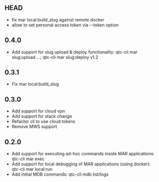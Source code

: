 HEAD
-----------
- fix mar local:build_slug against remote docker
- allow to set personal access token via --token option

0.4.0
-----------
- Add support for slug upload & deploy functionality: qtc-cli mar slug:upload ...; qtc-cli mar slug:deploy v1.2

0.3.1
-----------
- Fix mar local:build_slug


0.3.0
-----------

- Add support for cloud vpn
- Add support for stack change
- Refactor cli to use cloud tokens
- Remove MWS support

0.2.0
-----------

- Add support for executing ad-hoc commands inside MAR applications: qtc-cli mar exec
- Add support for local debugging of MAR applications (using docker): qtc-cli mar local:run
- Add initial MDB commands: qtc-cli mdb list/logs
